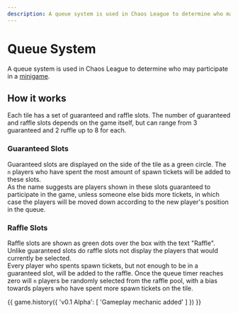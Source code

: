 ```yaml
---
description: A queue system is used in Chaos League to determine who may participate in a minigame.
---
```


# Queue System

A queue system is used in Chaos League to determine who may participate in a [minigame](../twitch-minigames/index.md).

## How it works

Each tile has a set of guaranteed and raffle slots. The number of guaranteed and raffle slots depends on the game itself, but can range from 3 guaranteed and 2 ruffle up to 8 for each.

### Guaranteed Slots

Guaranteed slots are displayed on the side of the tile as a green circle. The `n` players who have spent the most amount of spawn tickets will be added to these slots.  
As the name suggests are players shown in these slots guaranteed to participate in the game, unless someone else bids more tickets, in which case the players will be moved down according to the new player's position in the queue.

### Raffle Slots

Raffle slots are shown as green dots over the box with the text "Raffle". Unlike guaranteed slots do raffle slots not display the players that would currently be selected.  
Every player who spents spawn tickets, but not enough to be in a guaranteed slot, will be added to the raffle. Once the queue timer reaches zero will `n` players be randomly selected from the raffle pool, with a bias towards players who have spent more spawn tickets on the tile.

{{ game.history({
    'v0.1 Alpha': [
        'Gameplay mechanic added'
    ]
}) }}